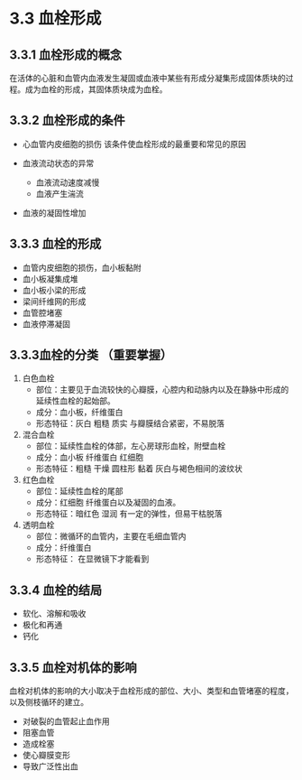 # 3.3 血栓形成
## 3.3.1 血栓形成的概念
在活体的心脏和血管内血液发生凝固或血液中某些有形成分凝集形成固体质块的过程。成为血栓的形成，其固体质块成为血栓。

## 3.3.2 血栓形成的条件
- 心血管内皮细胞的损伤
	该条件使血栓形成的最重要和常见的原因
- 血液流动状态的异常
	- 血液流动速度减慢
	- 血液产生湍流

- 血液的凝固性增加

## 3.3.3 血栓的形成
- 血管内皮细胞的损伤，血小板黏附
- 血小板凝集成堆
- 血小板小梁的形成
- 梁间纤维网的形成
- 血管腔堵塞
- 血液停滞凝固

## 3.3.3血栓的分类 （重要掌握）
1. 白色血栓
	- 部位：主要见于血流较快的心瓣膜，心腔内和动脉内以及在静脉中形成的延续性血栓的起始部。
	- 成分：血小板，纤维蛋白
	- 形态特征：灰白 粗糙 质实 与瓣膜结合紧密，不易脱落
2. 混合血栓
	- 部位：延续性血栓的体部，左心房球形血栓，附壁血栓
	- 成分：血小板 纤维蛋白 红细胞
	- 形态特征：粗糙 干燥 圆柱形 黏着 灰白与褐色相间的波纹状
3. 红色血栓
	- 部位：延续性血栓的尾部
	- 成分：红细胞 纤维蛋白以及凝固的血液。
	- 形态特征：暗红色 湿润 有一定的弹性，但易干枯脱落
4. 透明血栓
	- 部位：微循环的血管内，主要在毛细血管内
	- 成分：纤维蛋白
	- 形态特征： 在显微镜下才能看到

## 3.3.4 血栓的结局
- 软化、溶解和吸收
- 极化和再通
- 钙化 

## 3.3.5 血栓对机体的影响
血栓对机体的影响的大小取决于血栓形成的部位、大小、类型和血管堵塞的程度，以及侧枝循环的建立。
- 对破裂的血管起止血作用
- 阻塞血管
- 造成栓塞
- 使心瓣膜变形
- 导致广泛性出血


